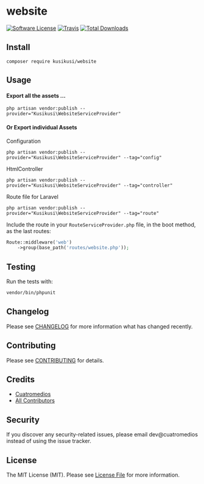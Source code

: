 # website

[![Software License](https://img.shields.io/badge/license-MIT-brightgreen.svg?style=flat-square)](LICENSE.md)
[![Travis](https://img.shields.io/travis/kusikusi/website.svg?style=flat-square)]()
[![Total Downloads](https://img.shields.io/packagist/dt/kusikusi/website.svg?style=flat-square)](https://packagist.org/packages/kusikusi/website)

## Install
`composer require kusikusi/website`

## Usage

#### Export all the assets ...
```shell
php artisan vendor:publish --provider="Kusikusi\WebsiteServiceProvider"
```


#### Or Export individual Assets

Configuration
```shell
php artisan vendor:publish --provider="Kusikusi\WebsiteServiceProvider" --tag="config"
```

HtmlController
```shell
php artisan vendor:publish --provider="Kusikusi\WebsiteServiceProvider" --tag="controller"
```

Route file for Laravel

```shell
php artisan vendor:publish --provider="Kusikusi\WebsiteServiceProvider" --tag="route"
```

Include the route in your `RouteServiceProvider.php` file, in the boot method, as the last routes:

```php
Route::middleware('web')
    ->group(base_path('routes/website.php'));
```


## Testing
Run the tests with:

``` bash
vendor/bin/phpunit
```

## Changelog
Please see [CHANGELOG](CHANGELOG.md) for more information what has changed recently.

## Contributing
Please see [CONTRIBUTING](CONTRIBUTING.md) for details.

## Credits

- [Cuatromedios](https://github.com/kusikusi)
- [All Contributors](https://github.com/kusikusi/website/contributors)

## Security
If you discover any security-related issues, please email dev@cuatromedios instead of using the issue tracker.

## License
The MIT License (MIT). Please see [License File](/LICENSE.md) for more information.